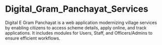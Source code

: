 # Digital_Gram_Panchayat_Services
 Digital E Gram Panchayat is a web application modernizing village services by enabling citizens to access scheme details, apply online, and track applications. It includes modules for Users, Staff, and Officers/Admins to ensure efficient workflows.
